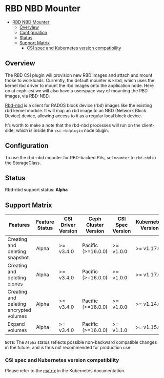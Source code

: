 # RBD NBD Mounter

- [RBD NBD Mounter](#rbd-nbd-mounter)
  - [Overview](#overview)
  - [Configuration](#configuration)
  - [Status](#status)
  - [Support Matrix](#support-matrix)
    - [CSI spec and Kubernetes version compatibility](#csi-spec-and-kubernetes-version-compatibility)

## Overview

The RBD CSI plugin will provision new RBD images and attach and mount those
to workloads. Currently, the default mounter is krbd, which uses the kernel
rbd driver to mount the rbd images onto the application node. Here on
at ceph-csi we will also have a userspace way of mounting the RBD images,
via RBD-NBD.

[Rbd-nbd](https://docs.ceph.com/en/latest/man/8/rbd-nbd/) is a client for
RADOS block device (rbd) images like the existing rbd kernel module. It
will map an rbd image to an NBD (Network Block Device) device, allowing
access to it as a regular local block device.

It’s worth to make a note that the rbd-nbd processes will run on the
client-side, which is inside the `csi-rbdplugin` node plugin.

## Configuration

To use the rbd-nbd mounter for RBD-backed PVs, set `mounter` to `rbd-nbd`
in the StorageClass.

## Status

Rbd-nbd support status: **Alpha**

## Support Matrix

| Features                                 | Feature Status | CSI Driver Version | Ceph Cluster Version | CSI Spec Version | Kubernetes Version |
| ---------------------------------------- | -------------- | ------------------ | -------------------- | ---------------- | ------------------ |
| Creating and deleting snapshot           | Alpha          | >= v3.4.0          | Pacific (>=16.0.0)   | >= v1.0.0        | >= v1.17.0         |
| Creating and deleting clones             | Alpha          | >= v3.4.0          | Pacific (>=16.0.0)   | >= v1.0.0        | >= v1.17.0         |
| Creating and deleting encrypted volumes  | Alpha          | >= v3.4.0          | Pacific (>=16.0.0)   | >= v1.0.0        | >= v1.14.0         |
| Expand volumes                           | Alpha          | >= v3.4.0          | Pacific (>=16.0.0)   | >= v1.1.0        | >= v1.15.0         |

`NOTE`: The `Alpha` status reflects possible non-backward compatible
changes in the future, and is thus not recommended for production use.

### CSI spec and Kubernetes version compatibility

Please refer to the [matrix](https://kubernetes-csi.github.io/docs/#kubernetes-releases)
in the Kubernetes documentation.
